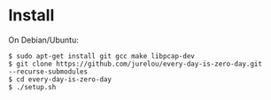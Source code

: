 # Install

On Debian/Ubuntu:

	$ sudo apt-get install git gcc make libpcap-dev
	$ git clone https://github.com/jurelou/every-day-is-zero-day.git 
	--recurse-submodules
	$ cd every-day-is-zero-day
	$ ./setup.sh
